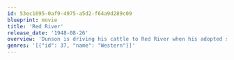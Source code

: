 ```yaml
---
id: 53ec1695-0af9-4975-a5d2-f64a9d289c09
blueprint: movie
title: 'Red River'
release_date: '1948-08-26'
overview: 'Dunson is driving his cattle to Red River when his adopted son, Matthew, turns against him.'
genres: '[{"id": 37, "name": "Western"}]'
---
```

